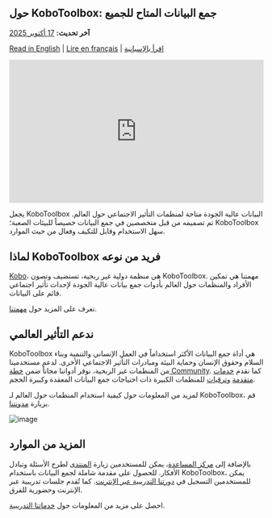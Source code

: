 ## حول KoboToolbox: جمع البيانات المتاح للجميع
**آخر تحديث:** <a href="https://github.com/kobotoolbox/docs/blob/b70cdbf084f645b5cefa1a9368456f8f37b7245c/source/about_kobotoolbox_es.md" class="reference">17 أكتوبر 2025</a>

[Read in English](about_kobotoolbox.md) | [Lire en français](about_kobotoolbox_fr.md) | [اقرأ بالإسبانية](about_kobotoolbox_es.md)


<iframe src="https://www.youtube.com/embed/oKtMmBAlHho?si=OqS7-rewYMf-Rrw2&cc_load_policy=1&cc_lang_pref=ar&hl=ar" style="width: 100%; aspect-ratio: 16 / 9; height: auto; border: 0;" title="YouTube video player" frameborder="0" allow="accelerometer; autoplay; clipboard-write; encrypted-media; gyroscope; picture-in-picture; web-share" allowfullscreen></iframe>

يجعل KoboToolbox البيانات عالية الجودة متاحة لمنظمات التأثير الاجتماعي حول العالم. تم تصميمه من قبل متخصصين في جمع البيانات خصيصاً للبيئات الصعبة؛ KoboToolbox سهل الاستخدام وقابل للتكيف وفعال من حيث الموارد.

## لماذا KoboToolbox فريد من نوعه
[Kobo](https://www.kobotoolbox.org/about-us/the-organization/)، هي منظمة دولية غير ربحية، تستضيف وتصون KoboToolbox. مهمتنا هي تمكين الأفراد والمنظمات حول العالم بأدوات جمع بيانات عالية الجودة لإحداث تأثير اجتماعي قائم على البيانات.

تعرف على المزيد حول [مهمتنا](https://www.kobotoolbox.org/about-us/our-mission/).

## ندعم التأثير العالمي

KoboToolbox هي أداة جمع البيانات الأكثر استخداماً في العمل الإنساني والتنمية وبناء السلام وحقوق الإنسان وحماية البيئة ومبادرات التأثير الاجتماعي الأخرى. لدعم مستخدمينا من المنظمات غير الربحية، نوفر أدواتنا مجاناً ضمن [خطة Community](https://www.kobotoolbox.org/pricing/#free). كما نقدم [خدمات متقدمة](https://www.kobotoolbox.org/services/) و[ترقيات](https://www.kobotoolbox.org/pricing/) للمنظمات الكبيرة ذات احتياجات جمع البيانات المعقدة وكبيرة الحجم.

لمزيد من المعلومات حول كيفية استخدام المنظمات حول العالم لـ KoboToolbox، قم بزيارة [مدونتنا](https://www.kobotoolbox.org/blog/).

![image](images/about_kobotoolbox/usermap.png)

## المزيد من الموارد

بالإضافة إلى [مركز المساعدة](https://support.kobotoolbox.org/)، يمكن للمستخدمين زيارة [المنتدى](https://community.kobotoolbox.org/) لطرح الأسئلة وتبادل الأفكار. للحصول على مقدمة شاملة لجمع البيانات باستخدام KoboToolbox، يمكن للمستخدمين التسجيل في [دورتنا التدريبية عبر الإنترنت](https://academy.kobotoolbox.org/courses/essentials). كما تُقدم جلسات تدريبية عبر الإنترنت وحضورية للفرق.

احصل على مزيد من المعلومات حول [خدماتنا التدريبية](https://www.kobotoolbox.org/services/training/).